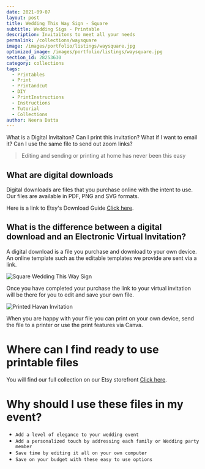 ```yaml
---
date: 2021-09-07
layout: post
title: Wedding This Way Sign - Square
subtitle: Wedding Sigs - Printable
description: Invitaitons to meet all your needs
permalink: /collections/waysquare
image: /images/portfolio/listings/waysquare.jpg
optimized_image: /images/portfolio/listings/waysquare.jpg
section_id: 28253630
category: collections
tags:
  - Printables
  - Print
  - Printandcut
  - DIY
  - PrintInstructions
  - Instructions
  - Tutorial
  - Collections
author: Neera Datta
---
```

What is a Digital Invitaiton? Can I print this invitation? What if I want to email it? Can I use the same file to send out zoom links? 


> Editing and sending or printing at home has never been this easy

 

## What are digital downloads
Digital downloads are files that you purchase online with the intent to use. Our files are available in PDF, PNG and SVG formats. 



Here is a link to Etsy's Download Guide [Click here](https://help.etsy.com/hc/en-us/articles/115013328108-Downloading-a-Digital-Item?segment=shopping).


## What is the difference between a digital download and an Electronic Virtual Invitation?
A digital download is a file you purchase and download to your own device. An online template such as the editable templates we provide are sent via a link. 



![Square Wedding This Way Sign](https://i.etsystatic.com/21226651/r/il/b8bf60/2424543365/il_794xN.2424543365_7h1s.jpg)

Once you have completed your purchase the link to your virtual invitation will be there for you to edit and save your own file. 



![Printed Havan Invitation](https://i.etsystatic.com/21226651/r/il/c9b860/2554543192/il_794xN.2554543192_5eed.jpg)

When you are happy with your file you can print on your own device, send the file to a printer or use the print features via Canva. 


# Where can I find ready to use printable files

You will find our full collection on our Etsy storefront [Click here](https://www.etsy.com/shop/TwoCupsOfChaa).

# Why should I use these files in my event?
- `Add a level of elegance to your wedding event`
- `Add a personalized touch by addressing each family or Wedding party member`
- `Save time by editing it all on your own computer`
- `Save on your budget with these easy to use options`